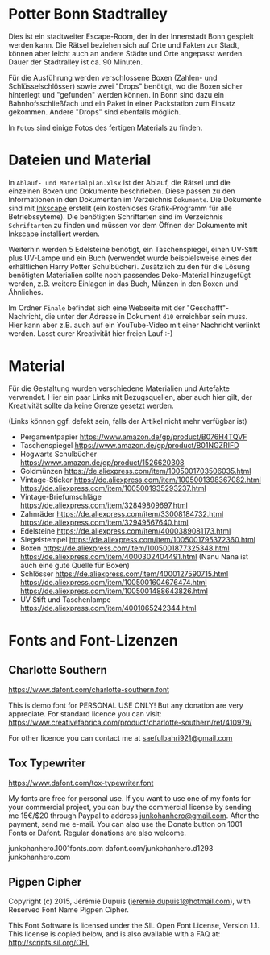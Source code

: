# Potter Bonn Stadtralley

Dies ist ein stadtweiter Escape-Room, der in der Innenstadt Bonn gespielt werden kann. Die Rätsel beziehen sich auf Orte und Fakten zur Stadt, können aber leicht auch an andere Städte und Orte angepasst werden. Dauer der Stadtralley ist ca. 90 Minuten.

Für die Ausführung werden verschlossene Boxen (Zahlen- und Schlüsselschlösser) sowie zwei "Drops" benötigt, wo die Boxen sicher hinterlegt und "gefunden" werden können. In Bonn sind dazu ein Bahnhofsschließfach und ein Paket in einer Packstation zum Einsatz gekommen. Andere "Drops" sind ebenfalls möglich.

In `Fotos` sind einige Fotos des fertigen Materials zu finden.

# Dateien und Material

In `Ablauf- und Materialplan.xlsx` ist der Ablauf, die Rätsel und die einzelnen Boxen und Dokumente beschrieben. Diese passen zu den Informationen in den Dokumenten im Verzeichnis `Dokumente`. Die Dokumente sind mit [Inkscape](https://inkscape.org/de/) erstellt (ein kostenloses Grafik-Programm für alle Betriebssyteme). Die benötigten Schriftarten sind im Verzeichnis `Schriftarten` zu finden und müssen vor dem Öffnen der Dokumente mit Inkscape installiert werden.

Weiterhin werden 5 Edelsteine benötigt, ein Taschenspiegel, einen UV-Stift plus UV-Lampe und ein Buch (verwendet wurde beispielsweise eines der erhältlichen Harry Potter Schulbücher). Zusätzlich zu den für die Lösung benötigten Materialien sollte noch passendes Deko-Material hinzugefügt werden, z.B. weitere Einlagen in das Buch, Münzen in den Boxen und Ähnliches.

Im Ordner `Finale` befindet sich eine Webseite mit der "Geschafft"-Nachricht, die unter der Adresse in Dokument `d10` erreichbar sein muss. Hier kann aber z.B. auch auf ein YouTube-Video mit einer Nachricht verlinkt werden. Lasst eurer Kreativität hier freien Lauf :-)

# Material

Für die Gestaltung wurden verschiedene Materialien und Artefakte verwendet. Hier ein paar Links mit Bezugsquellen, aber auch hier gilt, der Kreativität sollte da keine Grenze gesetzt werden.

(Links können ggf. defekt sein, falls der Artikel nicht mehr verfügbar ist)

* Pergamentpapier 
  https://www.amazon.de/gp/product/B076H4TQVF
* Taschenspiegel
  https://www.amazon.de/gp/product/B01NGZRIFD
* Hogwarts Schulbücher
  https://www.amazon.de/gp/product/1526620308
* Goldmünzen
  https://de.aliexpress.com/item/1005001703506035.html
* Vintage-Sticker
  https://de.aliexpress.com/item/1005001398367082.html
  https://de.aliexpress.com/item/1005001935293237.html
* Vintage-Briefumschläge
  https://de.aliexpress.com/item/32849809697.html
* Zahnräder
  https://de.aliexpress.com/item/33008184732.html
  https://de.aliexpress.com/item/32949567640.html
* Edelsteine
  https://de.aliexpress.com/item/4000389081173.html
* Siegelstempel
  https://de.aliexpress.com/item/1005001795372360.html
* Boxen
  https://de.aliexpress.com/item/1005001877325348.html
  https://de.aliexpress.com/item/4000302404491.html 
  (Nanu Nana ist auch eine gute Quelle für Boxen)
* Schlösser
  https://de.aliexpress.com/item/4000127590715.html
  https://de.aliexpress.com/item/1005001604676474.html
  https://de.aliexpress.com/item/1005001488643826.html
* UV Stift und Taschenlampe
  https://de.aliexpress.com/item/4001065242344.html

# Fonts and Font-Lizenzen

## Charlotte Southern
https://www.dafont.com/charlotte-southern.font

This is demo font for PERSONAL USE ONLY! But any donation are very appreciate. For standard licence you can visit:
https://www.creativefabrica.com/product/charlotte-southern/ref/410979/

For other licence you can contact me at saefulbahri921@gmail.com

## Tox Typewriter
https://www.dafont.com/tox-typewriter.font

My fonts are free for personal use. If you want  to use one of my fonts for your commercial project, you can buy the commercial license by sending me 15€/$20 through Paypal to address junkohanhero@gmail.com. After the payment, send me e-mail. You can also use the Donate button on 1001 Fonts or Dafont. Regular donations are also welcome.

junkohanhero.1001fonts.com
dafont.com/junkohanhero.d1293
junkohanhero.com

## Pigpen Cipher
Copyright (c) 2015, Jérémie Dupuis (jeremie.dupuis1@hotmail.com),
with Reserved Font Name Pigpen Cipher.

This Font Software is licensed under the SIL Open Font License, Version 1.1.
This license is copied below, and is also available with a FAQ at:
http://scripts.sil.org/OFL